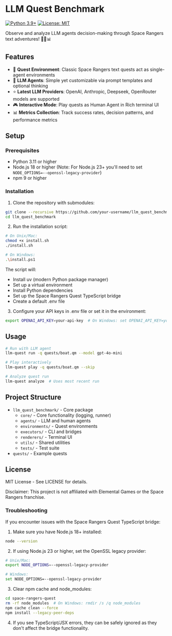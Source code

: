 # LLM Quest Benchmark
[![Python 3.9+](https://img.shields.io/badge/python-3.9+-blue.svg)](https://www.python.org/downloads/)
[![License: MIT](https://img.shields.io/badge/License-MIT-yellow.svg)](https://opensource.org/licenses/MIT)

Observe and analyze LLM agents decision-making through Space Rangers text adventures! 👾🚀📊

## Features

- 👾 **Quest Environment**: Classic Space Rangers text quests act as single-agent environments
- 🤖 **LLM Agents**: Simple yet customizable via prompt templates and optional thinking
- ⭐️ **Latest LLM Providers**: OpenAI, Anthropic, Deepseek, OpenRouter models are supported
- 🎮 **Interactive Mode**: Play quests as Human Agent in Rich terminal UI
- 📊 **Metrics Collection**: Track success rates, decision patterns, and performance metrics

## Setup

### Prerequisites
- Python 3.11 or higher
- Node.js 18 or higher (Note: For Node.js 23+ you'll need to set `NODE_OPTIONS=--openssl-legacy-provider`)
- npm 9 or higher

### Installation

1. Clone the repository with submodules:
```bash
git clone --recursive https://github.com/your-username/llm_quest_benchmark.git
cd llm_quest_benchmark
```

2. Run the installation script:
```bash
# On Unix/Mac:
chmod +x install.sh
./install.sh

# On Windows:
.\install.ps1
```

The script will:
- Install uv (modern Python package manager)
- Set up a virtual environment
- Install Python dependencies
- Set up the Space Rangers Quest TypeScript bridge
- Create a default .env file

3. Configure your API keys in .env file or set it in the environment:
```bash
export OPENAI_API_KEY=your-api-key  # On Windows: set OPENAI_API_KEY=your-api-key
```

## Usage

```bash
# Run with LLM agent
llm-quest run -q quests/boat.qm --model gpt-4o-mini

# Play interactively
llm-quest play -q quests/boat.qm --skip

# Analyze quest run
llm-quest analyze  # Uses most recent run
```

## Project Structure

- `llm_quest_benchmark/` - Core package
  - `core/` - Core functionality (logging, runner)
  - `agents/` - LLM and human agents
  - `environments/` - Quest environments
  - `executors/` - CLI and bridges
  - `renderers/` - Terminal UI
  - `utils/` - Shared utilities
  - `tests/` - Test suite
- `quests/` - Example quests

## License
MIT License - See LICENSE for details.

Disclaimer: This project is not affiliated with Elemental Games or the Space Rangers franchise.

### Troubleshooting

If you encounter issues with the Space Rangers Quest TypeScript bridge:

1. Make sure you have Node.js 18+ installed:
```bash
node --version
```

2. If using Node.js 23 or higher, set the OpenSSL legacy provider:
```bash
# Unix/Mac:
export NODE_OPTIONS=--openssl-legacy-provider

# Windows:
set NODE_OPTIONS=--openssl-legacy-provider
```

3. Clear npm cache and node_modules:
```bash
cd space-rangers-quest
rm -rf node_modules  # On Windows: rmdir /s /q node_modules
npm cache clean --force
npm install --legacy-peer-deps
```

4. If you see TypeScript/JSX errors, they can be safely ignored as they don't affect the bridge functionality.
